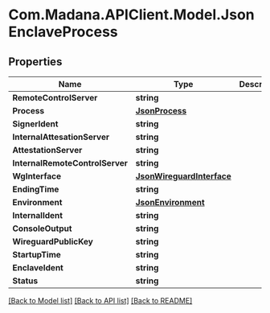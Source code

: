 
# Com.Madana.APIClient.Model.JsonEnclaveProcess

## Properties

Name | Type | Description | Notes
------------ | ------------- | ------------- | -------------
**RemoteControlServer** | **string** |  | [optional] 
**Process** | [**JsonProcess**](JsonProcess.md) |  | [optional] 
**SignerIdent** | **string** |  | [optional] 
**InternalAttesationServer** | **string** |  | [optional] 
**AttestationServer** | **string** |  | [optional] 
**InternalRemoteControlServer** | **string** |  | [optional] 
**WgInterface** | [**JsonWireguardInterface**](JsonWireguardInterface.md) |  | [optional] 
**EndingTime** | **string** |  | [optional] 
**Environment** | [**JsonEnvironment**](JsonEnvironment.md) |  | [optional] 
**InternalIdent** | **string** |  | [optional] 
**ConsoleOutput** | **string** |  | [optional] 
**WireguardPublicKey** | **string** |  | [optional] 
**StartupTime** | **string** |  | [optional] 
**EnclaveIdent** | **string** |  | [optional] 
**Status** | **string** |  | [optional] 

[[Back to Model list]](../README.md#documentation-for-models)
[[Back to API list]](../README.md#documentation-for-api-endpoints)
[[Back to README]](../README.md)

